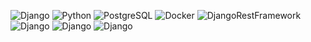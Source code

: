 ![Django](https://img.shields.io/badge/-Django-092E20?logo=django&logoColor=white&style=flat-square)
![Python](https://img.shields.io/badge/-Python-3776AB?logo=python&logoColor=white&style=flat-square)
![PostgreSQL](https://img.shields.io/badge/-PostgreSql-3776AB?logo=postgresql&logoColor=white&style=flat-square)
![Docker](https://img.shields.io/badge/-Docker-2496ED?logo=docker&logoColor=white&style=flat-square)
![DjangoRestFramework](https://img.shields.io/badge/-Django%20Rest%20-880808?logo=django&logoColor=white&style=flat-square)
![Django]()
![Django]()
![Django]()



